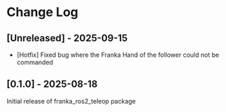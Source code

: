
# Change Log
 
## [Unreleased] - 2025-09-15

- [Hotfix] Fixed bug where the Franka Hand of the follower could not be commanded
 
## [0.1.0] - 2025-08-18

Initial release of franka_ros2_teleop package